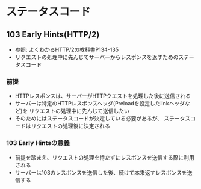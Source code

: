 # ステータスコード
## 103 Early Hints(HTTP/2)
- 参照: よくわかるHTTP/2の教科書P134-135
- リクエストの処理中に先んじてサーバーからレスポンスを返すためのステータスコード

### 前提
- HTTPレスポンスは、サーバーがHTTPクエストを処理した後に送信される
- サーバーは特定のHTTPレスポンスヘッダ(Preloadを設定したlinkヘッダなど)を
  リクエストの処理中に先んじて送信したい
- そのためにはステータスコードが決定している必要があるが、
  ステータスコードはリクエストの処理後に決定される

### 103 Early Hintsの意義
- 前提を踏まえ、リクエストの処理を待たずにレスポンスを送信する際に利用される
- サーバーは103のレスポンスを送信した後、続けて本来返すレスポンスを送信する
